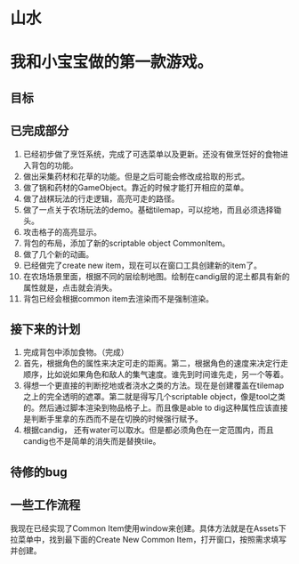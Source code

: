 ﻿# 山水

# 我和小宝宝做的第一款游戏。

## 目标

## 已完成部分
1. 已经初步做了烹饪系统，完成了可选菜单以及更新。还没有做烹饪好的食物进入背包的功能。
2. 做出采集药材和花草的功能。但是之后可能会修改成拾取的形式。
3. 做了锅和药材的GameObject。靠近的时候才能打开相应的菜单。
4. 做了战棋玩法的行走逻辑，高亮可走的路径。
5. 做了一点关于农场玩法的demo。基础tilemap，可以挖地，而且必须选择锄头。
6. 攻击格子的高亮显示。
7. 背包的布局，添加了新的scriptable object CommonItem。
8. 做了几个新的动画。
9. 已经做完了create new item，现在可以在窗口工具创建新的item了。
10. 在农场场景里面，根据不同的层绘制地图。绘制在candig层的泥土都具有新的属性就是，点击就会消失。
11. 背包已经会根据common item去渲染而不是强制渲染。
## 接下来的计划
1. 完成背包中添加食物。（完成）
2. 首先，根据角色的属性来决定可走的距离。第二，根据角色的速度来决定行走顺序，比如说如果角色和敌人的集气速度。谁先到时间谁先走，另一个等着。
3. 得想一个更直接的判断挖地或者浇水之类的方法。现在是创建覆盖在tilemap之上的完全透明的遮罩。第二就是得写几个scriptable object，像是tool之类的。然后通过脚本渲染到物品格子上。而且像是able to dig这种属性应该直接是判断手里拿的东西而不是在切换的时候强行赋予。
4. 根据candig， 还有water可以取水。但是都必须角色在一定范围内，而且candig也不是简单的消失而是替换tile。

## 待修的bug


## 一些工作流程
我现在已经实现了Common Item使用window来创建。具体方法就是在Assets下拉菜单中，找到最下面的Create New Common Item，打开窗口，按照需求填写并创建。
